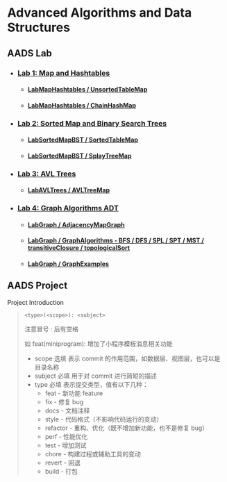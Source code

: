 # Advanced Algorithms and Data Structures

## AADS Lab

- ### [Lab 1: Map and Hashtables](src/main/java/LabMapHashtables)
  - #### [LabMapHashtables / UnsortedTableMap](https://github.com/DjyBrandon/AdvAlgDataStruct/blob/master/src/main/java/LabMapHashtables/UnsortedTableMap.java)
  - #### [LabMapHashtables / ChainHashMap](https://github.com/DjyBrandon/AdvAlgDataStruct/blob/master/src/main/java/LabMapHashtables/ChainHashMap.java)
- ### [Lab 2: Sorted Map and Binary Search Trees](https://github.com/DjyBrandon/AdvAlgDataStruct/tree/master/src/main/java/LabSortedMapBST)
  - #### [LabSortedMapBST / SortedTableMap](https://github.com/DjyBrandon/AdvAlgDataStruct/blob/master/src/main/java/LabSortedMapBST/SortedTableMap.java)
  - #### [LabSortedMapBST / SplayTreeMap](https://github.com/DjyBrandon/AdvAlgDataStruct/blob/master/src/main/java/LabSortedMapBST/SplayTreeMap.java)
- ### [Lab 3: AVL Trees](https://github.com/DjyBrandon/AdvAlgDataStruct/tree/master/src/main/java/LabAVLTrees)
  - #### [LabAVLTrees / AVLTreeMap](https://github.com/DjyBrandon/AdvAlgDataStruct/blob/master/src/main/java/LabAVLTrees/AVLTreeMap.java)
- ### [Lab 4: Graph Algorithms ADT](https://github.com/DjyBrandon/AdvAlgDataStruct/tree/master/src/main/java/LabGraph)
  - #### [LabGraph / AdjacencyMapGraph](https://github.com/DjyBrandon/AdvAlgDataStruct/blob/master/src/main/java/LabGraph/AdjacencyMapGraph.java)
  - #### [LabGraph / GraphAlgorithms - BFS / DFS / SPL / SPT / MST / transitiveClosure / topologicalSort](https://github.com/DjyBrandon/AdvAlgDataStruct/blob/master/src/main/java/LabGraph/GraphAlgorithms.java)
  - #### [LabGraph / GraphExamples](https://github.com/DjyBrandon/AdvAlgDataStruct/blob/master/src/main/java/LabGraph/GraphExamples.java)

## AADS Project

Project Introduction

> `<type>(<scope>): <subject>`
> 
> 注意冒号 : 后有空格
> 
> 如 feat(miniprogram): 增加了小程序模板消息相关功能
> 
> - scope 选填 表示 commit 的作用范围，如数据层、视图层，也可以是目录名称
> - subject 必填 用于对 commit 进行简短的描述
> - type 必填 表示提交类型，值有以下几种：
>   - feat - 新功能 feature 
>   - fix - 修复 bug 
>   - docs - 文档注释 
>   - style - 代码格式（不影响代码运行的变动）
>   - refactor - 重构、优化（既不增加新功能，也不是修复 bug）
>   - perf - 性能优化 
>   - test - 增加测试 
>   - chore - 构建过程或辅助工具的变动 
>   - revert - 回退 
>   - build - 打包

